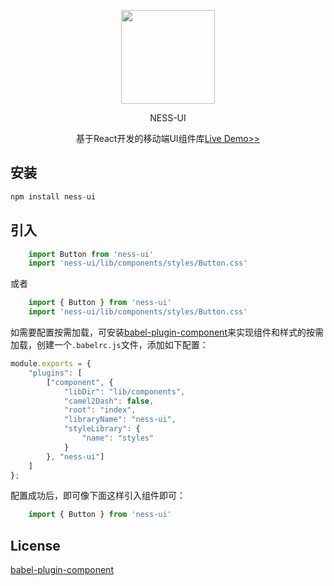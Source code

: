 <p align="center"><img src="https://github.com/tanghua93/upload-img-files/blob/master/logo.png" width="150" height="150"/></p>
<p align="center">NESS-UI</p>
<p align="center">基于React开发的移动端UI组件库<a href="https://tanghua93.github.io/ness-ui-doc" target="_blank">Live Demo>></a></p>


## 安装
```js
npm install ness-ui
```

## 引入
```js
    import Button from 'ness-ui'
    import 'ness-ui/lib/components/styles/Button.css'
```
或者
```js
    import { Button } from 'ness-ui'
    import 'ness-ui/lib/components/styles/Button.css'
```
如需要配置按需加载，可安装<a href="https://www.npmjs.com/package/babel-plugin-component" target="_blank">babel-plugin-component</a>来实现组件和样式的按需加载，创建一个`.babelrc.js`文件，添加如下配置：
```js
module.exports = {
    "plugins": [
        ["component", {
            "libDir": "lib/components",
            "camel2Dash": false,
            "root": "index",
            "libraryName": "ness-ui",
            "styleLibrary": {
                "name": "styles"
            }
        }, "ness-ui"]
    ]
};
```
配置成功后，即可像下面这样引入组件即可：

``` js
    import { Button } from 'ness-ui'
```
## License

<a href="https://github.com/tanghua93/ness-ui/blob/master/LICENSE" target="_blank">babel-plugin-component</a>
